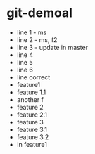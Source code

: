 # git-demoal

- line 1 - ms
- line 2 - ms, f2
- line 3 - update in master
- line 4
- line 5
- line 6
- line correct
- feature1
- feature 1.1
- another f
- feature 2
- feature 2.1
- feature 3
- feature 3.1
- feature 3.2
- in feature1
